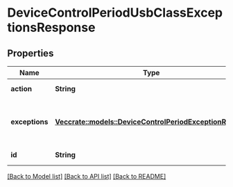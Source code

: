 # DeviceControlPeriodUsbClassExceptionsResponse

## Properties

Name | Type | Description | Notes
------------ | ------------- | ------------- | -------------
**action** | **String** | Policy action | 
**exceptions** | [**Vec<crate::models::DeviceControlPeriodExceptionRespV1>**](device_control.ExceptionRespV1.md) | Exceptions to the rules of this policy setting | 
**id** | **String** | USB Class id | 

[[Back to Model list]](../README.md#documentation-for-models) [[Back to API list]](../README.md#documentation-for-api-endpoints) [[Back to README]](../README.md)


